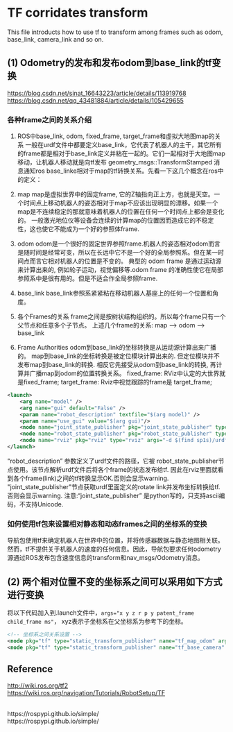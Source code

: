 # TF corridates transform
This file introducts how to use tf to transform among frames such as odom, base_link, camera_link and so on.

## (1) Odometry的发布和发布odom到base_link的tf变换
https://blog.csdn.net/sinat_16643223/article/details/113919768
<br>
https://blog.csdn.net/qq_43481884/article/details/105429655

### 各种frame之间的关系介绍

1. ROS中base_link, odom, fixed_frame, target_frame和虚拟大地图map的关系
一般在urdf文件中都要定义base_link，它代表了机器人的主干，其它所有的frame都是相对于base_link定义并粘在一起的。它们一起相对于大地图map移动，让机器人移动就是向tf发布 geometry_msgs::TransformStamped 消息通知ros base_linke相对于map的tf转换关系。先看一下这几个概念在ros中的定义：

2. map
map是虚拟世界中的固定frame, 它的Z轴指向正上方，也就是天空。一个时间点上移动机器人的姿态相对于map不应该出现明显的漂移。如果一个map是不连续稳定的那就意味着机器人的位置在任何一个时间点上都会是变化的。
一般激光地位仪等设备会连续的计算map的位置因而造成它的不稳定性，这也使它不能成为一个好的参照体frame.

3. odom
odom是一个很好的固定世界参照frame.机器人的姿态相对odom而言是随时间是经常可变，所以在长远中它不是一个好的全局参照系。但在某一时间点而言它相对机器人的位置是不变的。
典型的 odom frame 是通过运动源来计算出来的, 例如轮子运动，视觉偏移等.odom frame 的准确性使它在局部参照系中是很有用的。但是不适合作全局参照frame.

4. base_link
base_link参照系紧紧粘在移动机器人基座上的任何一个位置和角度。

5. 各个Frames的关系
frame之间是按树状结构组织的。所以每个frame只有一个父节点和任意多个子节点。 上述几个frame的关系:
map --> odom --> base_link

6. Frame Authorities
odom到base_link的坐标转换是从运动源计算出来广播的。
map到base_link的坐标转换是被定位模块计算出来的. 但定位模块并不发布map到base_link的转换. 相反它先接受从odom到base_link的转换, 再计算并广播map到odom的位置转换关系。
fixed_frame: RViz中认定的大世界就是fixed_frame;
target_frame: Rviz中视觉跟踪的frame是 target_frame;

```xml
<launch>  
    <arg name="model" />  
    <arg name="gui" default="False" />  
    <param name="robot_description" textfile="$(arg model)" />  
    <param name="use_gui" value="$(arg gui)"/>  
    <node name="joint_state_publisher" pkg="joint_state_publisher" type="joint_state_publisher" />  
    <node name="robot_state_publisher" pkg="robot_state_publisher" type="state_publisher" />  
    <node name="rviz" pkg="rviz" type="rviz" args="-d $(find sp1s)/urdf.rviz" required="true" />  
</launch>
```

“robot_description” 参数定义了urdf文件的路径，它被 robot_state_publisher节点使用。该节点解析urdf文件后将各个frame的状态发布给tf. 因此在rviz里面就看到各个frame(link)之间的tf转换显示OK.否则会显示warning.
"joint_state_publisher"节点获取urdf里面定义的rotate link并发布坐标转换给tf.否则会显示warning. 注意:“joint_state_publisher” 是python写的，只支持ascii编码，不支持Unicode.






### 如何使用tf包来设置相对静态和动态frames之间的坐标系的变换
导航包使用tf来确定机器人在世界中的位置，并将传感器数据与静态地图相关联。然而，tf不提供关于机器人的速度的任何信息。因此，导航包要求任何odometry源通过ROS发布包含速度信息的transform和nav_msgs/Odometry消息。



## (2) 两个相对位置不变的坐标系之间可以采用如下方式进行变换
将以下代码加入到.launch文件中，`args="x y z r p y patent_frame child_frame ms"`， xyz表示子坐标系在父坐标系为参考下的坐标。
```xml
<!-- 坐标系之间关系设置 -->
<node pkg="tf" type="static_transform_publisher" name="tf_map_odom" args="0 0 0 0 0 0 map odom 100"/>
<node pkg="tf" type="static_transform_publisher" name="tf_base_camera" args="0 0 0 0 0 0 base_link camera_link 100"/>
```


## Reference
http://wiki.ros.org/tf2
 <br>
https://wiki.ros.org/navigation/Tutorials/RobotSetup/TF
 <br>
 
 <br>
https://rospypi.github.io/simple/
 <br>
https://rospypi.github.io/simple/

